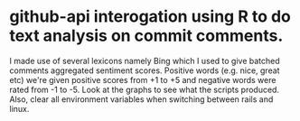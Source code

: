 # github-api interogation using R to do text analysis on commit comments.

I made use of several lexicons namely Bing which I used to give batched comments aggregated sentiment scores. Positive words (e.g. nice, great etc) we're given positive scores from +1 to +5 and negative words were rated from -1 to -5. Look at the graphs to see what the scripts produced. Also, clear all environment variables when switching between rails and linux.
